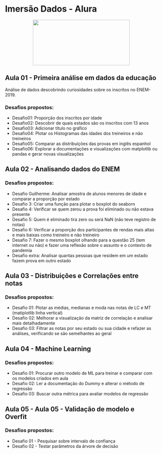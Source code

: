 # Imersão Dados - Alura

<div align="center">
<img src="https://user-images.githubusercontent.com/45247383/98443998-db173000-20ed-11eb-976d-7f3c090bf025.jpg" width="320" height="150">
</div>

## Aula 01 - Primeira análise em dados da educação

Análise de dados descobrindo curiosidades sobre os inscritos no ENEM-2019.

### Desafios propostos:
- Desafio01: Proporção dos inscritos por idade
- Desafio02: Descobrir de quais estados são os inscritos com 13 anos
- Desafio03: Adicionar título no gráfico
- Desafio04: Plotar os Histogramas das idades dos treineiros e não treineiros
- Desafio05: Comparar as distribuições das provas em inglês espanhol
- Desafio06: Explorar a documentações e visualizações com matplotlib ou pandas e gerar novas visualizações

## Aula 02 - Analisando dados do ENEM

### Desafios propostos:
- Desafio Guilherme: Analisar amostra de alunos menores de idade e comparar a proporção por estado
- Desafio 3: Criar uma função para plotar o boxplot do seaborn
- Desafio 4: Verificar se quem zerou a prova foi eliminado ou não estava presente
- Desafio 5: Quem é eliminado tira zero ou será NaN (não teve registro de notas)
- Desafio 6: Verificar a proporção dos participantes de rendas mais altas e mais baixas como treineiro e não treineiro
- Desafio 7: Fazer o mesmo boxplot olhando para a questão 25 (tem internet ou não) e fazer uma reflexão sobre o assunto e o contexto de pandemia
- Desafio extra: Analisar quantas pessoas que residem em um estado fazem prova em outro estado

## Aula 03 - Distribuições e Correlações entre notas

### Desafios propostos:
- Desafio 01: Plotar as médias, medianas e moda nas notas de LC e MT (matiplotlib linha vertical)
- Desafio 02: Melhorar a visualização da matriz de correlação e analisar mais detalhadamente
- Desafio 03: Filtrar as notas por seu estado ou sua cidade e refazer as análises, verificando se são semelhantes ao geral

## Aula 04 - Machine Learning

### Desafios propostos:
- Desafio 01: Procurar outro modelo de ML para treinar e comparar com os modelos criados em aula
- Desafio 02: Ler a documentação do Dummy e alterar o método de regressão
- Desafio 03: Buscar outra métrica para avaliar modelos de regressão

## Aula 05 - Aula 05 - Validação de modelo e Overfit

### Desafios propostos:
- Desafio 01 - Pesquisar sobre intervalo de confiança
- Desafio 02 - Testar parâmetros da árvore de decisão
